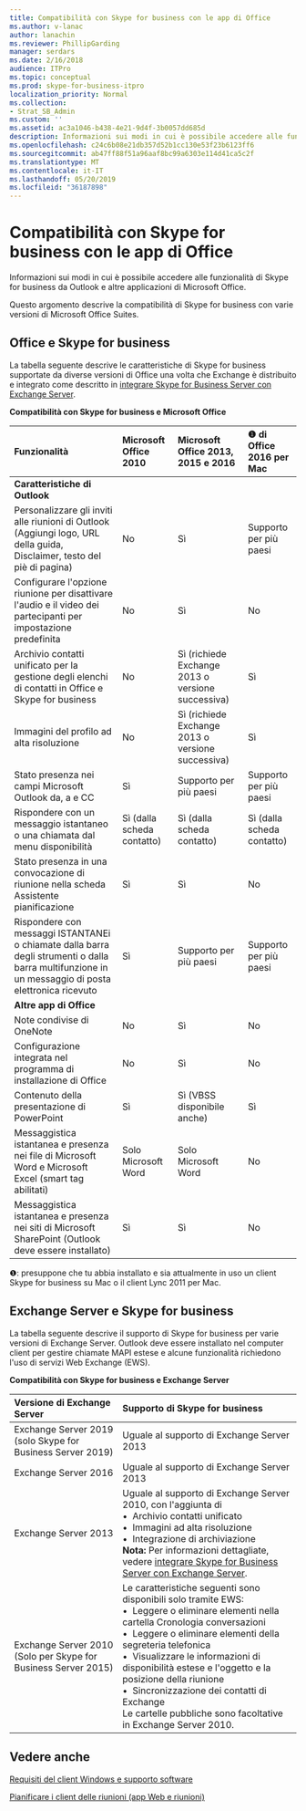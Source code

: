 ```yaml
---
title: Compatibilità con Skype for business con le app di Office
ms.author: v-lanac
author: lanachin
ms.reviewer: PhillipGarding
manager: serdars
ms.date: 2/16/2018
audience: ITPro
ms.topic: conceptual
ms.prod: skype-for-business-itpro
localization_priority: Normal
ms.collection:
- Strat_SB_Admin
ms.custom: ''
ms.assetid: ac3a1046-b438-4e21-9d4f-3b0057dd685d
description: Informazioni sui modi in cui è possibile accedere alle funzionalità di Skype for business da Outlook e altre applicazioni di Microsoft Office.
ms.openlocfilehash: c24c6b08e21db357d52b1cc130e53f23b6123ff6
ms.sourcegitcommit: ab47ff88f51a96aaf8bc99a6303e114d41ca5c2f
ms.translationtype: MT
ms.contentlocale: it-IT
ms.lasthandoff: 05/20/2019
ms.locfileid: "36187898"
---
```

# <a name="skype-for-business-compatibility-with-office-apps"></a>Compatibilità con Skype for business con le app di Office
 
Informazioni sui modi in cui è possibile accedere alle funzionalità di Skype for business da Outlook e altre applicazioni di Microsoft Office.
  
Questo argomento descrive la compatibilità di Skype for business con varie versioni di Microsoft Office Suites. 
  
## <a name="office-and-skype-for-business"></a>Office e Skype for business

La tabella seguente descrive le caratteristiche di Skype for business supportate da diverse versioni di Office una volta che Exchange è distribuito e integrato come descritto in [integrare Skype for Business Server con Exchange Server](../../deploy/integrate-with-exchange-server/integrate-with-exchange-server.md).
  
**Compatibilità con Skype for business e Microsoft Office**

|**Funzionalità**|**Microsoft Office 2010**|**Microsoft Office 2013, 2015 e 2016**|&#x2776; **di Office 2016 per Mac** |
|:-----|:-----|:-----|:-----|
|**Caratteristiche di Outlook** ||||
|Personalizzare gli inviti alle riunioni di Outlook (Aggiungi logo, URL della guida, Disclaimer, testo del piè di pagina)  |No  |Sì   |Supporto per più paesi|
|Configurare l'opzione riunione per disattivare l'audio e il video dei partecipanti per impostazione predefinita    |No    |Sì    |No    |
|Archivio contatti unificato per la gestione degli elenchi di contatti in Office e Skype for business    |No    |Sì (richiede Exchange 2013 o versione successiva)    |Sì    |
|Immagini del profilo ad alta risoluzione    |No    |Sì (richiede Exchange 2013 o versione successiva)    |Sì    |
|Stato presenza nei campi Microsoft Outlook da, a e CC    |Sì    |Supporto per più paesi    |Supporto per più paesi    |
|Rispondere con un messaggio istantaneo o una chiamata dal menu disponibilità    |Sì (dalla scheda contatto)    |Sì (dalla scheda contatto)    |Sì (dalla scheda contatto)    |
|Stato presenza in una convocazione di riunione nella scheda Assistente pianificazione    |Sì    |Sì    |No    |
|Rispondere con messaggi ISTANTANEi o chiamate dalla barra degli strumenti o dalla barra multifunzione in un messaggio di posta elettronica ricevuto    |Sì    |Supporto per più paesi    |Supporto per più paesi    |
|**Altre app di Office**   ||||
|Note condivise di OneNote    |No    |Sì    |No    |
|Configurazione integrata nel programma di installazione di Office    |No    |Sì    |No    |
|Contenuto della presentazione di PowerPoint    |Sì    |Sì (VBSS disponibile anche)    |Sì    |
|Messaggistica istantanea e presenza nei file di Microsoft Word e Microsoft Excel (smart tag abilitati)    |Solo Microsoft Word    |Solo Microsoft Word    |No    |
|Messaggistica istantanea e presenza nei siti di Microsoft SharePoint (Outlook deve essere installato)    |Sì    |Sì    |No    |
   
&#x2776;: presuppone che tu abbia installato e sia attualmente in uso un client Skype for business su Mac o il client Lync 2011 per Mac.
  
## <a name="exchange-server-and-skype-for-business"></a>Exchange Server e Skype for business

La tabella seguente descrive il supporto di Skype for business per varie versioni di Exchange Server. Outlook deve essere installato nel computer client per gestire chiamate MAPI estese e alcune funzionalità richiedono l'uso di servizi Web Exchange (EWS).
  
**Compatibilità con Skype for business e Exchange Server**

|**Versione di Exchange Server**|**Supporto di Skype for business**|
|:-----|:-----|
|Exchange Server 2019 (solo Skype for Business Server 2019) |Uguale al supporto di Exchange Server 2013    |
|Exchange Server 2016    |Uguale al supporto di Exchange Server 2013  <br/> |
|Exchange Server 2013  <br/> |Uguale al supporto di Exchange Server 2010, con l'aggiunta di  <br/>&bull;&nbsp;&nbsp;Archivio contatti unificato  <br/>&bull;&nbsp;&nbsp;Immagini ad alta risoluzione  <br/>&bull;&nbsp;&nbsp;Integrazione di archiviazione  <br/> **Nota:** Per informazioni dettagliate, vedere [integrare Skype for Business Server con Exchange Server](../../deploy/integrate-with-exchange-server/integrate-with-exchange-server.md).  <br/> |
|Exchange Server 2010  <br/>(Solo per Skype for Business Server 2015) |Le caratteristiche seguenti sono disponibili solo tramite EWS:  <br/>&bull;&nbsp;&nbsp;Leggere o eliminare elementi nella cartella Cronologia conversazioni  <br/>&bull;&nbsp;&nbsp;Leggere o eliminare elementi della segreteria telefonica  <br/>&bull;&nbsp;&nbsp;Visualizzare le informazioni di disponibilità estese e l'oggetto e la posizione della riunione  <br/>&bull;&nbsp;&nbsp;Sincronizzazione dei contatti di Exchange  <br/> Le cartelle pubbliche sono facoltative in Exchange Server 2010.  <br/> |
   
## <a name="see-also"></a>Vedere anche
 
[Requisiti del client Windows e supporto software](windows-requirements.md)
  
[Pianificare i client delle riunioni (app Web e riunioni)](meetings-clients.md)

